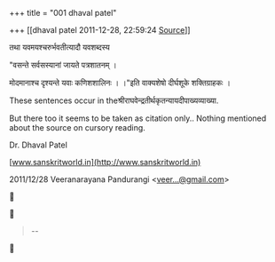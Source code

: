 +++
title = "001 dhaval patel"

+++
[[dhaval patel	2011-12-28, 22:59:24 [Source](https://groups.google.com/g/bvparishat/c/B3wvrIGxhnc)]]



तथा यवमयश्चरुर्भवतीत्यादौ यवशब्दस्य



"वसन्ते सर्वसस्यानां जायते पत्रशातनम् ।

मोदमानाश्च दृश्यन्ते यवाः कणिशशालिनः । ।"इति वाक्यशेषो दीर्घशूके शक्तिग्राहकः ।

  

These sentences occur in theश्रीराघवेन्द्रतीर्थकृतन्यायदीपाख्यव्याख्या.

But there too it seems to be taken as citation only.. Nothing mentioned about the source on cursory reading.

  

  

Dr. Dhaval Patel

[www.sanskritworld.in](http://www.sanskritworld.in)

  

2011/12/28 Veeranarayana Pandurangi \<[veer...@gmail.com]()\>  





> --  



